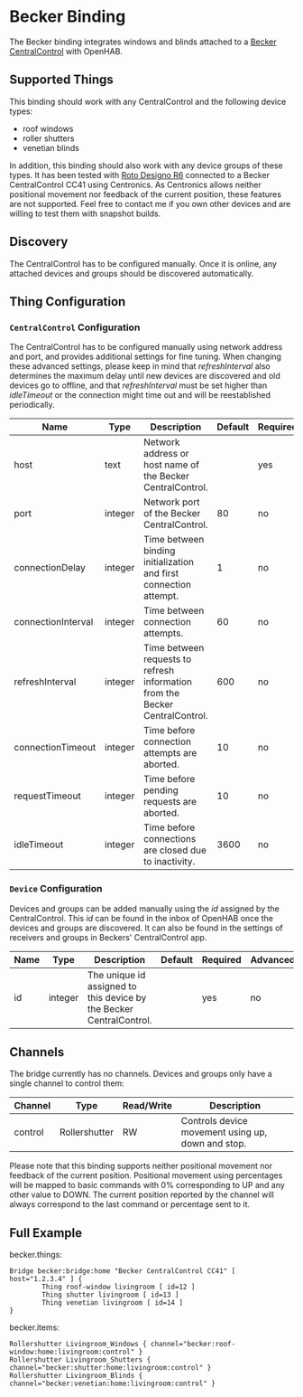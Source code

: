 # Becker Binding

The Becker binding integrates windows and blinds attached to a [Becker CentralControl](https://www.becker-antriebe.com/de/smart-home/centralcontrol/) with OpenHAB.

## Supported Things

This binding should work with any CentralControl and the following device types:

 * roof windows
 * roller shutters
 * venetian blinds

In addition, this binding should also work with any device groups of these types.
It has been tested with [Roto Designo R6](https://www.roto-dachfenster.de/) connected to a Becker CentralControl CC41 using Centronics.
As Centronics allows neither positional movement nor feedback of the current position, these features are not supported.
Feel free to contact me if you own other devices and are willing to test them with snapshot builds.

## Discovery

The CentralControl has to be configured manually.
Once it is online, any attached devices and groups should be discovered automatically.

## Thing Configuration

### `CentralControl` Configuration

The CentralControl has to be configured manually using network address and port, and provides additional settings for fine tuning.
When changing these advanced settings, please keep in mind that *refreshInterval* also determines the maximum delay until new devices are discovered and old devices go to offline, and that *refreshInterval* must be set higher than *idleTimeout* or the connection might time out and will be reestablished periodically.

| Name            | Type    | Description                                                                     | Default | Required | Advanced |
|-----------------|---------|---------------------------------------------------------------------------------|---------|----------|----------|
| host               | text    | Network address or host name of the Becker CentralControl.                   |         | yes      | no       |
| port               | integer | Network port of the Becker CentralControl.                                   | 80      | no       | no       |
| connectionDelay    | integer | Time between binding initialization and first connection attempt.            | 1       | no       | yes      |
| connectionInterval | integer | Time between connection attempts.                                            | 60      | no       | yes      |
| refreshInterval    | integer | Time between requests to refresh information from the Becker CentralControl. | 600     | no       | yes      |
| connectionTimeout  | integer | Time before connection attempts are aborted.                                 | 10      | no       | yes      |
| requestTimeout     | integer | Time before pending requests are aborted.                                    | 10      | no       | yes      |
| idleTimeout        | integer | Time before connections are closed due to inactivity.                        | 3600    | no       | yes      |

### `Device` Configuration

Devices and groups can be added manually using the *id* assigned by the CentralControl.
This *id* can be found in the inbox of OpenHAB once the devices and groups are discovered.
It can also be found in the settings of receivers and groups in Beckers' CentralControl app.
 
| Name               | Type    | Description                                                                  | Default | Required | Advanced |
|--------------------|---------|------------------------------------------------------------------------------|---------|----------|----------|
| id                 | integer | The unique id assigned to this device by the Becker CentralControl.          |         | yes      | no       |

## Channels

The bridge currently has no channels. Devices and groups only have a single channel to control them:

| Channel | Type          | Read/Write | Description                                       |
|---------|---------------|------------|---------------------------------------------------|
| control | Rollershutter | RW         | Controls device movement using up, down and stop. |

Please note that this binding supports neither positional movement nor feedback of the current position.
Positional movement using percentages will be mapped to basic commands with 0% corresponding to UP and any other value to DOWN.
The current position reported by the channel will always correspond to the last command or percentage sent to it.

## Full Example

becker.things:

```
Bridge becker:bridge:home "Becker CentralControl CC41" [ host="1.2.3.4" ] {
        Thing roof-window livingroom [ id=12 ]
        Thing shutter livingroom [ id=13 ]
        Thing venetian livingroom [ id=14 ]
}
```

becker.items:

```
Rollershutter Livingroom_Windows { channel="becker:roof-window:home:livingroom:control" }
Rollershutter Livingroom_Shutters { channel="becker:shutter:home:livingroom:control" }
Rollershutter Livingroom_Blinds { channel="becker:venetian:home:livingroom:control" }
```